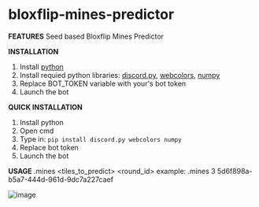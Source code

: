 # bloxflip-mines-predictor

**FEATURES**
Seed based Bloxflip Mines Predictor

**INSTALLATION**
1. Install [python](https://www.python.org/downloads/)
2. Install requied python libraries: [discord.py](https://pypi.org/project/discord.py/), [webcolors](https://pypi.org/project/webcolors/), [numpy](https://pypi.org/project/numpy/)
3. Replace BOT_TOKEN variable with your's bot token
4. Launch the bot

**QUICK INSTALLATION**
1. Install python
2. Open cmd
3. Type in: `pip install discord.py webcolors numpy`
4. Replace bot token
5. Launch the bot

**USAGE**
.mines <tiles_to_predict> <round_id>
example: .mines 3 5d6f898a-b5a7-444d-961d-9dc7a227caef

![image](https://github.com/user-attachments/assets/ed1ce373-535d-423d-b8b4-e9367ea724b1)
